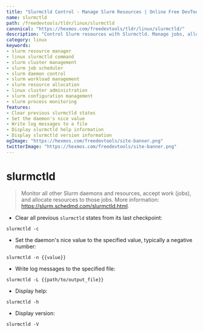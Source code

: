 ```yaml
---
title: "Slurmctld Control - Manage Slurm Resources | Online Free DevTools by Hexmos"
name: slurmctld
path: /freedevtools/tldr/linux/slurmctld
canonical: "https://hexmos.com/freedevtools/tldr/linux/slurmctld/"
description: "Control Slurm resources with Slurmctld. Manage jobs, allocate resources, and monitor Slurm daemons effectively. Free online tool, no registration required."
category: linux
keywords:
- slurm resource manager
- linux slurmctld command
- slurm cluster management
- slurm job scheduler
- slurm daemon control
- slurm workload management
- slurm resource allocation
- linux cluster administration
- slurm configuration management
- slurm process monitoring
features:
- Clear previous slurmctld states
- Set the daemon's nice value
- Write log messages to a file
- Display slurmctld help information
- Display slurmctld version information
ogImage: "https://hexmos.com/freedevtools/site-banner.png"
twitterImage: "https://hexmos.com/freedevtools/site-banner.png"
---
```


# slurmctld

> Monitor all other Slurm daemons and resources, accept work (jobs), and allocate resources to those jobs.
> More information: <https://slurm.schedmd.com/slurmctld.html>.

- Clear all previous `slurmctld` states from its last checkpoint:

`slurmctld -c`

- Set the daemon's nice value to the specified value, typically a negative number:

`slurmctld -n {{value}}`

- Write log messages to the specified file:

`slurmctld -L {{path/to/output_file}}`

- Display help:

`slurmctld -h`

- Display version:

`slurmctld -V`
